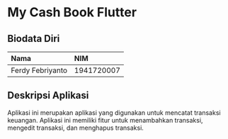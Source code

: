 # My Cash Book Flutter

## Biodata Diri

| Nama | NIM |
| :--- | :--- | 
| Ferdy Febriyanto | 1941720007

## Deskripsi Aplikasi

Aplikasi ini merupakan aplikasi yang digunakan untuk mencatat transaksi keuangan. Aplikasi ini memiliki fitur untuk menambahkan transaksi, mengedit transaksi, dan menghapus transaksi.